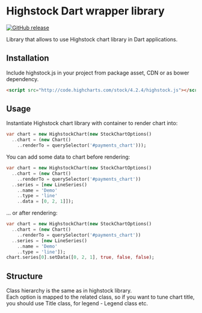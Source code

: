 # Highstock Dart wrapper library
[![GitHub release](https://img.shields.io/github/release/instrumentisto/highstock.svg)](https://github.com/instrumentisto/highstock)

Library that allows to use Highstock chart library in Dart applications.


## Installation

Include highstock.js in your project from package asset, CDN or as bower dependency.

```html
<script src="http://code.highcharts.com/stock/4.2.4/highstock.js"></script>
```


## Usage

Instantiate Highstock chart library with container to render chart into:

```dart
var chart = new HighstockChart(new StockChartOptions()
  ..chart = (new Chart()
    ..renderTo = querySelector('#payments_chart')));
```

You can add some data to chart before rendering:

```dart
var chart = new HighstockChart(new StockChartOptions()
  ..chart = (new Chart()
    ..renderTo = querySelector('#payments_chart'))
  ..series = [new LineSeries()
    ..name = 'Demo'
    ..type = 'line'
    ..data = [0, 2, 1]]);
```

... or after rendering:

```dart
var chart = new HighstockChart(new StockChartOptions()
  ..chart = (new Chart()
    ..renderTo = querySelector('#payments_chart'))
  ..series = [new LineSeries()
    ..name = 'Demo'
    ..type = 'line']);
chart.series[0].setData([0, 2, 1], true, false, false);
```


## Structure

Class hierarchy is the same as in highstock library.  
Each option is mapped to the related class, so if you want to tune chart title, 
you should use Title class, for legend - Legend class etc.
